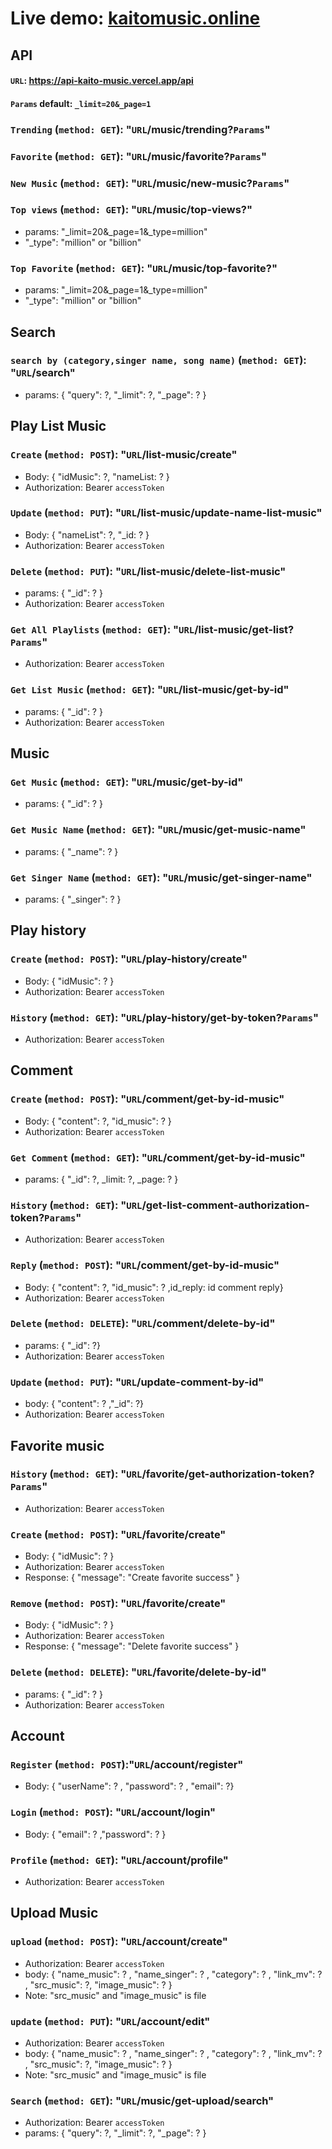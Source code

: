 # Live demo: [kaitomusic.online](https://www.kaitomusic.online)

## API

#### `URL`: <https://api-kaito-music.vercel.app/api>

#### `Params` default: `_limit=20&_page=1`

### `Trending` (`method: GET`): "`URL`/music/trending?`Params`"

### `Favorite` (`method: GET`): "`URL`/music/favorite?`Params`"

### `New Music` (`method: GET`): "`URL`/music/new-music?`Params`"

### `Top views` (`method: GET`): "`URL`/music/top-views?"

-   params: "\_limit=20&\_page=1&\_type=million"
-   "\_type": "million" or "billion"

### `Top Favorite` (`method: GET`): "`URL`/music/top-favorite?"

-   params: "\_limit=20&\_page=1&\_type=million"
-   "\_type": "million" or "billion"

## Search

### `search by (category,singer name, song name)` (`method: GET`): "`URL`/search"

-   params: { "query": ?, "\_limit": ?, "\_page": ? }

## Play List Music

### `Create` (`method: POST`): "`URL`/list-music/create"

-   Body: { "idMusic": ?, "nameList: ? }
-   Authorization: Bearer `accessToken`

### `Update` (`method: PUT`): "`URL`/list-music/update-name-list-music"

-   Body: { "nameList": ?, "\_id: ? }
-   Authorization: Bearer `accessToken`

### `Delete` (`method: PUT`): "`URL`/list-music/delete-list-music"

-   params: { "\_id": ? }
-   Authorization: Bearer `accessToken`

### `Get All Playlists` (`method: GET`): "`URL`/list-music/get-list?`Params`"

-   Authorization: Bearer `accessToken`

### `Get List Music` (`method: GET`): "`URL`/list-music/get-by-id"

-   params: { "\_id": ? }
-   Authorization: Bearer `accessToken`

## Music

### `Get Music` (`method: GET`): "`URL`/music/get-by-id"

-   params: { "\_id": ? }

### `Get Music Name` (`method: GET`): "`URL`/music/get-music-name"

-   params: { "\_name": ? }

### `Get Singer Name` (`method: GET`): "`URL`/music/get-singer-name"

-   params: { "\_singer\": ? }

## Play history

### `Create` (`method: POST`): "`URL`/play-history/create"

-   Body: { "idMusic": ? }
-   Authorization: Bearer `accessToken`

### `History` (`method: GET`): "`URL`/play-history/get-by-token?`Params`"

-   Authorization: Bearer `accessToken`

## Comment

### `Create` (`method: POST`): "`URL`/comment/get-by-id-music"

-   Body: { "content": ?, "id_music": ? }
-   Authorization: Bearer `accessToken`

### `Get Comment` (`method: GET`): "`URL`/comment/get-by-id-music"

-   params: { "\_id": ?, \_limit: ?, \_page: ? }

### `History` (`method: GET`): "`URL`/get-list-comment-authorization-token?`Params`"

-   Authorization: Bearer `accessToken`

### `Reply` (`method: POST`): "`URL`/comment/get-by-id-music"

-   Body: { "content": ?, "id_music": ? ,id_reply: id comment reply}
-   Authorization: Bearer `accessToken`

### `Delete` (`method: DELETE`): "`URL`/comment/delete-by-id"

-   params: { "\_id": ?}
-   Authorization: Bearer `accessToken`

### `Update` (`method: PUT`): "`URL`/update-comment-by-id"

-   body: { "content": ? ,"\_id": ?}
-   Authorization: Bearer `accessToken`

## Favorite music

### `History` (`method: GET`): "`URL`/favorite/get-authorization-token?`Params`"

-   Authorization: Bearer `accessToken`

### `Create` (`method: POST`): "`URL`/favorite/create"

-   Body: { "idMusic": ? }
-   Authorization: Bearer `accessToken`
-   Response: { "message": "Create favorite success" }

### `Remove` (`method: POST`): "`URL`/favorite/create"

-   Body: { "idMusic": ? }
-   Authorization: Bearer `accessToken`
-   Response: { "message": "Delete favorite success" }

### `Delete` (`method: DELETE`): "`URL`/favorite/delete-by-id"

-   params: { "\_id": ? }
-   Authorization: Bearer `accessToken`

## Account

### `Register` (`method: POST`):"`URL`/account/register"

-   Body: { "userName": ? , "password": ? , "email": ?}

### `Login` (`method: POST`): "`URL`/account/login"

-   Body: { "email": ? ,"password": ? }

### `Profile` (`method: GET`): "`URL`/account/profile"

-   Authorization: Bearer `accessToken`

## Upload Music

### `upload` (`method: POST`): "`URL`/account/create"

-   Authorization: Bearer `accessToken`
-   body: { "name_music": ? , "name_singer": ? , "category": ? , "link_mv": ? , "src_music": ?, "image_music": ? }
-   Note: "src_music" and "image_music" is file

### `update` (`method: PUT`): "`URL`/account/edit"

-   Authorization: Bearer `accessToken`
-   body: { "name_music": ? , "name_singer": ? , "category": ? , "link_mv": ? , "src_music": ?, "image_music": ? }
-   Note: "src_music" and "image_music" is file

### `Search` (`method: GET`): "`URL`/music/get-upload/search"

-   Authorization: Bearer `accessToken`
-   params: { "query": ?, "\_limit": ?, "\_page": ? }
